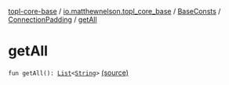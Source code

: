 [topl-core-base](../../../index.md) / [io.matthewnelson.topl_core_base](../../index.md) / [BaseConsts](../index.md) / [ConnectionPadding](index.md) / [getAll](./get-all.md)

# getAll

`fun getAll(): `[`List`](https://kotlinlang.org/api/latest/jvm/stdlib/kotlin.collections/-list/index.html)`<`[`String`](https://kotlinlang.org/api/latest/jvm/stdlib/kotlin/-string/index.html)`>` [(source)](https://github.com/05nelsonm/TorOnionProxyLibrary-Android/blob/master/topl-core-base/src/main/java/io/matthewnelson/topl_core_base/BaseConsts.kt#L198)